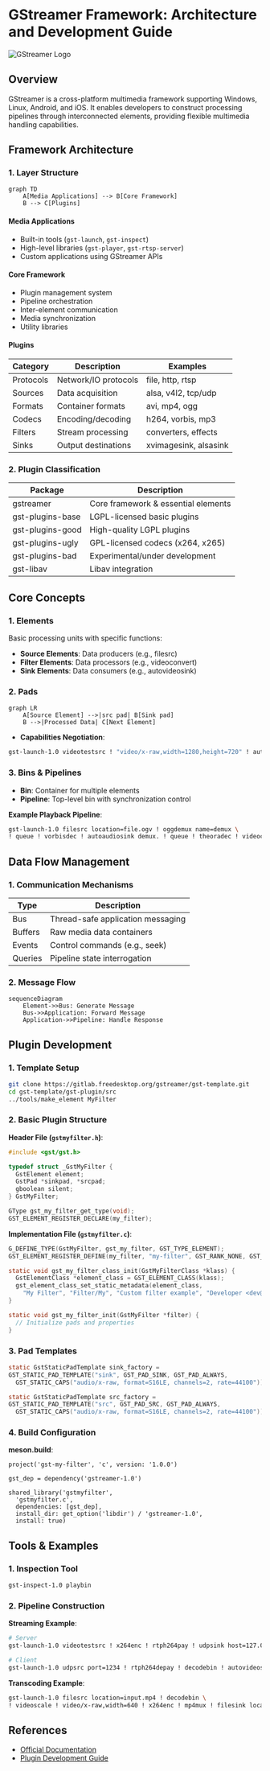 # GStreamer Framework: Architecture and Development Guide

![GStreamer Logo](https://gstreamer.freedesktop.org/data/images/artwork/gstreamer-logo-50.png)

## Overview
GStreamer is a cross-platform multimedia framework supporting Windows, Linux, Android, and iOS. It enables developers to construct processing pipelines through interconnected elements, providing flexible multimedia handling capabilities.

## Framework Architecture

### 1. Layer Structure
```mermaid
graph TD
    A[Media Applications] --> B[Core Framework]
    B --> C[Plugins]
```

#### Media Applications
- Built-in tools (`gst-launch`, `gst-inspect`)
- High-level libraries (`gst-player`, `gst-rtsp-server`)
- Custom applications using GStreamer APIs

#### Core Framework
- Plugin management system
- Pipeline orchestration
- Inter-element communication
- Media synchronization
- Utility libraries

#### Plugins
| Category    | Description                          | Examples                  |
|-------------|--------------------------------------|--------------------------|
| Protocols   | Network/IO protocols                 | file, http, rtsp         |
| Sources     | Data acquisition                     | alsa, v4l2, tcp/udp      |
| Formats     | Container formats                    | avi, mp4, ogg            |
| Codecs      | Encoding/decoding                    | h264, vorbis, mp3        |
| Filters     | Stream processing                    | converters, effects      |
| Sinks       | Output destinations                  | xvimagesink, alsasink    |

### 2. Plugin Classification
| Package             | Description                                  |
|---------------------|----------------------------------------------|
| gstreamer           | Core framework & essential elements         |
| gst-plugins-base    | LGPL-licensed basic plugins                  |
| gst-plugins-good    | High-quality LGPL plugins                    |
| gst-plugins-ugly    | GPL-licensed codecs (x264, x265)             |
| gst-plugins-bad     | Experimental/under development               |
| gst-libav           | Libav integration                            |

## Core Concepts

### 1. Elements
Basic processing units with specific functions:
- **Source Elements**: Data producers (e.g., filesrc)
- **Filter Elements**: Data processors (e.g., videoconvert)
- **Sink Elements**: Data consumers (e.g., autovideosink)

### 2. Pads
```mermaid
graph LR
    A[Source Element] -->|src pad| B[Sink pad]
    B -->|Processed Data| C[Next Element]
```

- **Capabilities Negotiation**:
```bash
gst-launch-1.0 videotestsrc ! "video/x-raw,width=1280,height=720" ! autovideosink
```

### 3. Bins & Pipelines
- **Bin**: Container for multiple elements
- **Pipeline**: Top-level bin with synchronization control

**Example Playback Pipeline**:
```bash
gst-launch-1.0 filesrc location=file.ogv ! oggdemux name=demux \
! queue ! vorbisdec ! autoaudiosink demux. ! queue ! theoradec ! videoconvert ! autovideosink
```

## Data Flow Management

### 1. Communication Mechanisms
| Type       | Description                                  |
|------------|----------------------------------------------|
| Bus        | Thread-safe application messaging            |
| Buffers    | Raw media data containers                    |
| Events     | Control commands (e.g., seek)                |
| Queries    | Pipeline state interrogation                 |

### 2. Message Flow
```mermaid
sequenceDiagram
    Element->>Bus: Generate Message
    Bus->>Application: Forward Message
    Application->>Pipeline: Handle Response
```

## Plugin Development

### 1. Template Setup
```bash
git clone https://gitlab.freedesktop.org/gstreamer/gst-template.git
cd gst-template/gst-plugin/src
../tools/make_element MyFilter
```

### 2. Basic Plugin Structure
**Header File (`gstmyfilter.h`)**:
```c
#include <gst/gst.h>

typedef struct _GstMyFilter {
  GstElement element;
  GstPad *sinkpad, *srcpad;
  gboolean silent;
} GstMyFilter;

GType gst_my_filter_get_type(void);
GST_ELEMENT_REGISTER_DECLARE(my_filter);
```

**Implementation File (`gstmyfilter.c`)**:
```c
G_DEFINE_TYPE(GstMyFilter, gst_my_filter, GST_TYPE_ELEMENT);
GST_ELEMENT_REGISTER_DEFINE(my_filter, "my-filter", GST_RANK_NONE, GST_TYPE_MY_FILTER);

static void gst_my_filter_class_init(GstMyFilterClass *klass) {
  GstElementClass *element_class = GST_ELEMENT_CLASS(klass);
  gst_element_class_set_static_metadata(element_class,
    "My Filter", "Filter/My", "Custom filter example", "Developer <dev@example.com>");
}

static void gst_my_filter_init(GstMyFilter *filter) {
  // Initialize pads and properties
}
```

### 3. Pad Templates
```c
static GstStaticPadTemplate sink_factory =
GST_STATIC_PAD_TEMPLATE("sink", GST_PAD_SINK, GST_PAD_ALWAYS,
  GST_STATIC_CAPS("audio/x-raw, format=S16LE, channels=2, rate=44100"));

static GstStaticPadTemplate src_factory =
GST_STATIC_PAD_TEMPLATE("src", GST_PAD_SRC, GST_PAD_ALWAYS,
  GST_STATIC_CAPS("audio/x-raw, format=S16LE, channels=2, rate=44100"));
```

### 4. Build Configuration
**meson.build**:
```meson
project('gst-my-filter', 'c', version: '1.0.0')

gst_dep = dependency('gstreamer-1.0')

shared_library('gstmyfilter',
  'gstmyfilter.c',
  dependencies: [gst_dep],
  install_dir: get_option('libdir') / 'gstreamer-1.0',
  install: true)
```

## Tools & Examples

### 1. Inspection Tool
```bash
gst-inspect-1.0 playbin
```

### 2. Pipeline Construction
**Streaming Example**:
```bash
# Server
gst-launch-1.0 videotestsrc ! x264enc ! rtph264pay ! udpsink host=127.0.0.1 port=1234

# Client
gst-launch-1.0 udpsrc port=1234 ! rtph264depay ! decodebin ! autovideosink
```

**Transcoding Example**:
```bash
gst-launch-1.0 filesrc location=input.mp4 ! decodebin \
! videoscale ! video/x-raw,width=640 ! x264enc ! mp4mux ! filesink location=output.mp4
```

## References
- [Official Documentation](https://gstreamer.freedesktop.org/documentation/)
- [Plugin Development Guide](https://gstreamer.freedesktop.org/documentation/plugin-development/)



